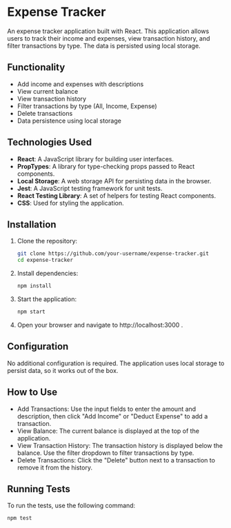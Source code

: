 # Expense Tracker

An expense tracker application built with React. This application allows users to track their income and expenses, view transaction history, and filter transactions by type. The data is persisted using local storage.

## Functionality

- Add income and expenses with descriptions
- View current balance
- View transaction history
- Filter transactions by type (All, Income, Expense)
- Delete transactions
- Data persistence using local storage

## Technologies Used

- **React**: A JavaScript library for building user interfaces.
- **PropTypes**: A library for type-checking props passed to React components.
- **Local Storage**: A web storage API for persisting data in the browser.
- **Jest**: A JavaScript testing framework for unit tests.
- **React Testing Library**: A set of helpers for testing React components.
- **CSS**: Used for styling the application.

## Installation

1. Clone the repository:
   ```sh
   git clone https://github.com/your-username/expense-tracker.git
   cd expense-tracker
   ```
2. Install dependencies:
   ```sh
   npm install
   ```
3. Start the application:
   ```sh
   npm start
   ```
4. Open your browser and navigate to http://localhost:3000 .

## Configuration

No additional configuration is required. The application uses local storage to persist data, so it works out of the box.

## How to Use

- Add Transactions: Use the input fields to enter the amount and description, then click "Add Income" or "Deduct Expense" to add a transaction.
- View Balance: The current balance is displayed at the top of the application.
- View Transaction History: The transaction history is displayed below the balance. Use the filter dropdown to filter transactions by type.
- Delete Transactions: Click the "Delete" button next to a transaction to remove it from the history.

## Running Tests
To run the tests, use the following command:
```sh
npm test
```
